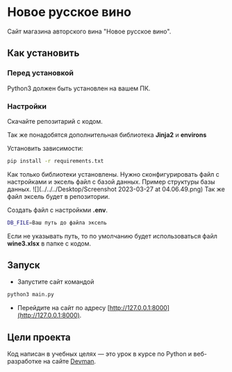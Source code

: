 # Новое русское вино

Сайт магазина авторского вина "Новое русское вино".

## Как установить

### Перед установкой

Python3 должен быть установлен на вашем ПК.

### Настройки
Скачайте репозитарий с кодом.

Так же понадобятся дополнительная библиотека **Jinja2** и **environs**

Установить зависимости:

```bash
pip install -r requirements.txt
```

Как только библиотеки установлены. Нужно сконфигурировать файл с настройками и эксель файл с базой данных.
Пример структуры базы данных.
![](../../../Desktop/Screenshot 2023-03-27 at 04.06.49.png)
Так же файл эксель будет в репозитории.

Создать файл с настройкми **.env**.

```bash
DB_FILE=Ваш путь до файла эксель
```
Если не указывать путь, то по умолчанию будет использоваться файл **wine3.xlsx** в папке с кодом.

## Запуск

- Запустите сайт командой
```bash
python3 main.py
```
- Перейдите на сайт по адресу [http://127.0.0.1:8000](http://127.0.0.1:8000).

## Цели проекта

Код написан в учебных целях — это урок в курсе по Python и веб-разработке на сайте [Devman](https://dvmn.org).
